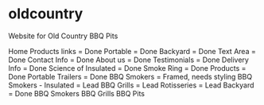 # oldcountry
Website for Old Country BBQ Pits

Home
	Products links = Done
		Portable = Done
		Backyard = Done
	Text Area = Done
	Contact Info = Done
	About us = Done
	Testimonials = Done
	Delivery Info = Done
	Science of Insulated = Done
	Smoke Ring = Done
Products  = Done
	Portable Trailers = Done
		BBQ Smokers = Framed, needs styling
		BBQ Smokers - Insulated = Lead
		BBQ Grills = Lead
		Rotisseries = Lead
	Backyard = Done
		BBQ Smokers
		BBQ Grills
		BBQ Pits